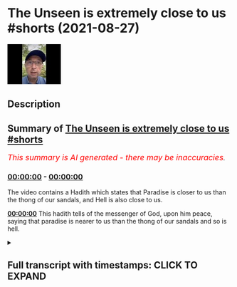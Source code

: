 # The Unseen is extremely close to us #shorts (2021-08-27)

![alt The Unseen is extremely close to us #shorts](c_EqjmTB9VE.jpg "The Unseen is extremely close to us #shorts")

## Description



## Summary of [The Unseen is extremely close to us #shorts](https://www.youtube.com/watch?v=c_EqjmTB9VE)


*<span style="color:red; font-size:125%">This summary is AI generated - there may be inaccuracies</span>. [](/)*

### [00:00:00](https://www.youtube.com/watch?v=c_EqjmTB9VE&t=0) - [00:00:00](https://www.youtube.com/watch?v=c_EqjmTB9VE&t=0)

The video contains a Hadith which states that Paradise is closer to us than the thong of our sandals, and Hell is also close to us.

**[00:00:00](https://www.youtube.com/watch?v=c_EqjmTB9VE&t=0)** This hadith tells of the messenger of God, upon him peace, saying that paradise is nearer to us than the thong of our sandals and so is hell.

<details><summary><h2>Full transcript with timestamps: CLICK TO EXPAND</h2></summary>

[0:00:01](https://youtu.be/c_EqjmTB9VE?t=1) in our day-to-day lives there are unseen  
[0:00:03](https://youtu.be/c_EqjmTB9VE?t=3) realities that are extremely close to us  
[0:00:06](https://youtu.be/c_EqjmTB9VE?t=6) although we are not aware of them  
[0:00:08](https://youtu.be/c_EqjmTB9VE?t=8) this hadith explains this  
[0:00:10](https://youtu.be/c_EqjmTB9VE?t=10) ibn massoud told of the messenger of god  
[0:00:14](https://youtu.be/c_EqjmTB9VE?t=14) upon him peace saying  
[0:00:16](https://youtu.be/c_EqjmTB9VE?t=16) paradise is nearer to you than the thong  
[0:00:19](https://youtu.be/c_EqjmTB9VE?t=19) of your sandals  
[0:00:21](https://youtu.be/c_EqjmTB9VE?t=21) and so is hell  
[0:00:24](https://youtu.be/c_EqjmTB9VE?t=24) hadith in bukhari and muslim  

</details>
